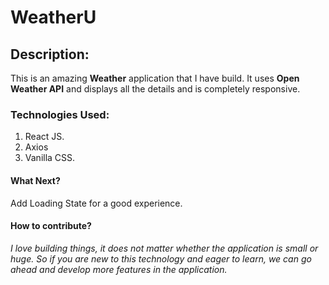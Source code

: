 # WeatherU

## Description:
This is an amazing **Weather** application that I have build. It uses **Open Weather API** and displays all the details and is completely responsive.

### Technologies Used:
1) React JS.
2) Axios
3) Vanilla CSS.

#### What Next?
Add Loading State for a good experience.

#### How to contribute?

_I love building things, it does not matter whether the application is small or huge. So if you are new to this technology and eager to learn, we can go ahead and develop more features in the application._ 
